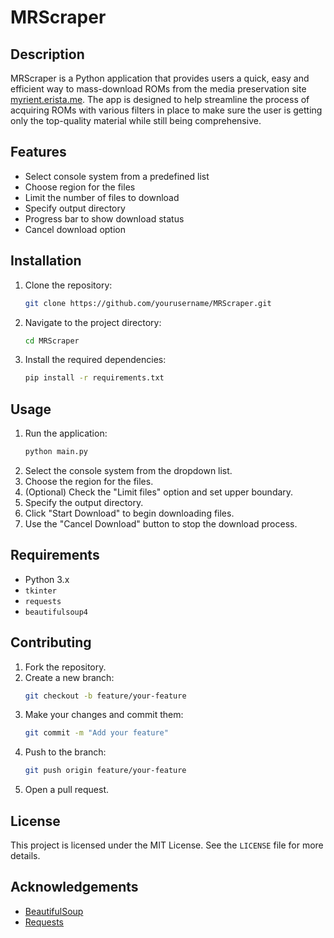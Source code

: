 # MRScraper

## Description
MRScraper is a Python application that provides users a quick, easy and efficient way to mass-download ROMs from the media preservation site [myrient.erista.me](https://myrient.erista.me/). The app is designed to help streamline the process of acquiring ROMs with various filters in place to make sure the user is getting only the top-quality material while still being comprehensive.

## Features
- Select console system from a predefined list
- Choose region for the files
- Limit the number of files to download
- Specify output directory
- Progress bar to show download status
- Cancel download option

## Installation
1. Clone the repository:
    ```sh
    git clone https://github.com/yourusername/MRScraper.git
    ```
2. Navigate to the project directory:
    ```sh
    cd MRScraper
    ```
3. Install the required dependencies:
    ```sh
    pip install -r requirements.txt
    ```

## Usage
1. Run the application:
    ```sh
    python main.py
    ```
2. Select the console system from the dropdown list.
3. Choose the region for the files.
4. (Optional) Check the "Limit files" option and set upper boundary.
5. Specify the output directory.
6. Click "Start Download" to begin downloading files.
7. Use the "Cancel Download" button to stop the download process.

## Requirements
- Python 3.x
- `tkinter`
- `requests`
- `beautifulsoup4`

## Contributing
1. Fork the repository.
2. Create a new branch:
    ```sh
    git checkout -b feature/your-feature
    ```
3. Make your changes and commit them:
    ```sh
    git commit -m "Add your feature"
    ```
4. Push to the branch:
    ```sh
    git push origin feature/your-feature
    ```
5. Open a pull request.

## License
This project is licensed under the MIT License. See the `LICENSE` file for more details.

## Acknowledgements
- [BeautifulSoup](https://www.crummy.com/software/BeautifulSoup/)
- [Requests](https://docs.python-requests.org/en/latest/)